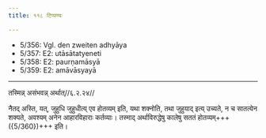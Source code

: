 ```yaml
---
title: ११८ टिप्पण्यः

---
```

- 5/356: Vgl. den zweiten adhyāya
- 5/357: E2: utāsātatyeneti
- 5/358: E2: paurṇamāsyā
- 5/359: E2: amāvāsyayā

____________________________________________


तस्मिन्न् असंभवन्न् अर्थात्//६.२.२४//

नैतद् अस्ति, यत्, जुहुधि जुहुधीत्य् एव होतव्यम् इति, यथा शक्नोति, तथा जुहुयाद् इत्य् उच्यते, न च सातत्येन शक्यते, अवश्यम् अनेन आहारविहाराः कर्तव्याः। तस्माद् अर्थाविरुद्धेषु कालेषु सततं होतव्यम्+++({5/360})+++ इति।
